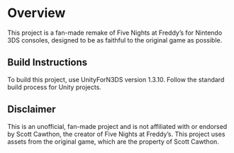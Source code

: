 # Overview
This project is a fan-made remake of Five Nights at Freddy’s for Nintendo 3DS consoles, designed to be as faithful to the original game as possible.

## Build Instructions
To build this project, use UnityForN3DS version 1.3.10. Follow the standard build process for Unity projects.

## Disclaimer
This is an unofficial, fan-made project and is not affiliated with or endorsed by Scott Cawthon, the creator of Five Nights at Freddy’s. This project uses assets from the original game, which are the property of Scott Cawthon.
